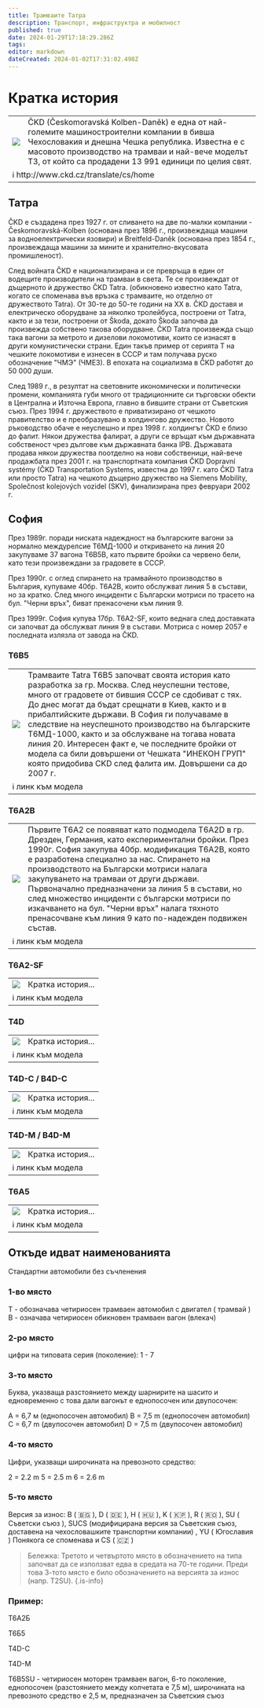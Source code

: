 ```yaml
---
title: Трамваите Татра
description: Транспорт, инфраструктра и мобилност
published: true
date: 2024-01-29T17:18:29.286Z
tags: 
editor: markdown
dateCreated: 2024-01-02T17:31:02.498Z
---
```


# Кратка история
<!--следващ пост--> 
<div class="table-responsive"><table style="width:100%"><tr>
  <td><center><img src="https://lh3.google.com/u/0/d/1LjwfbCm_URWX1BBYsH82_7bUmUzrV9_e"></center></td>
<td> ČKD (Českomoravská Kolben-Daněk) е една от най-големите машиностроителни компании в бивша Чехословакия и днешна Чешка република. Известна е с масовото производство на трамваи и най-вече моделът Т3, от който са продадени 13 991 единици по целия свят.</td></tr>
  <td colspan=2 >ℹ️ http://www.ckd.cz/translate/cs/home</td></table></div>
  
  
  
 


## Татра
ČKD е създадена през 1927 г. от сливането на две по-малки компании - Českomoravská-Kolben (основана през 1896 г., произвеждаща машини за водноелектрически язовири) и Breitfeld-Daněk (основана през 1854 г., произвеждаща машини за мините и хранително-вкусовата промишленост).

След войната ČKD е национализирана и се превръща в един от водещите производители на трамваи в света. Те се произвеждат от дъщерното ѝ дружество ČKD Tatrа. (обикновено известно като Tatra, когато се споменава във връзка с трамваите, но отделно от дружеството Tatra). От 30-те до 50-те години на ХХ в. ČKD доставя и електрическо оборудване за няколко тролейбуса, построени от Tatra, както и за тези, построени от Škoda, докато Škoda започва да произвежда собствено такова оборудване. ČKD Tatra произвежда също така вагони за метрото и дизелови локомотиви, които се изнасят в други комунистически страни. Един такъв пример от серията Т на чешките локомотиви е изнесен в СССР и там получава руско обозначение "ЧМЭ" (ЧМЕ3). В епохата на социализма в ČKD работят до 50 000 души.

След 1989 г., в резултат на световните икономически и политически промени, компанията губи много от традиционните си търговски обекти в Централна и Източна Европа, главно в бившите страни от Съветския съюз. През 1994 г. дружеството е приватизирано от чешкото правителство и е преобразувано в холдингово дружество. Новото ръководство обаче е неуспешно и през 1998 г. холдингът ČKD е близо до фалит. Някои дружества фалират, а други се връщат към държавната собственост чрез дългове към държавната банка IPB. Държавата продава някои дружества поотделно на нови собственици, най-вече продажбата през 2001 г. на транспортната компания ČKD Dopravní systémy (ČKD Transportation Systems, известна до 1997 г. като ČKD Tatra или просто Tatra) на чешкото дъщерно дружество на Siemens Mobility, Společnost kolejových vozidel (SKV), финализирана през февруари 2002 г.

## София
През 1989г. поради ниската надеждност на българските вагони за нормално междурелсие Т6МД-1000 и откриването на линия 20 закупуваме 37 вагона T6B5B, като първите бройки са червено бели, като тези произвеждани за градовете в СССР.

През 1990г. с оглед спирането на трамвайното производство в България, купуваме 40бр. Т6А2B, които обслужват линия 5 в състави, но за кратко. След много инциденти с Български мотриси по трасето на бул. "Черни връх", биват пренасочени към линия 9.

През 1999г. София купува 17бр. T6A2-SF, които веднага след доставката си започват да обслужват линия 9 в състави. Мотриса с номер 2057 е последната излязла от завода на ČKD.


### T6B5
<!--следващ пост--> 
<div class="table-responsive"><table style="width:100%"><tr>
<td><img src="https://lh3.google.com/u/0/d/1MfC8Sa1MiIFOjF6vhRdrVSRvJmPR-Q6X"></td>
<td>Трамваите Tatra T6B5 започват своята история като разработка за гр. Москва. След неуспешни тестове, много от градовете от бившия СССР се сдобиват с тях. До днес могат да бъдат срещнати в Киев, както и в прибалтийските държави. В София ги получаваме в следствие на неуспешното производство на българските Т6МД-1000, както и за обслужване на тогава новата линия 20. Интересен факт е, че последните бройки от модела са били довършени от Чешката "ИНЕКОН ГРУП" която придобива CKD след фалита им. Довършени са до 2007 г.</td></tr>
  <td colspan=2 >ℹ️ линк към модела</td></table></div>
  
  
  
### T6A2B
<!--следващ пост--> 
<div class="table-responsive"><table style="width:100%"><tr>
<td><img src="https://lh3.google.com/u/0/d/1CSA7zDBiu92tMBiWWOU-iSTIX_UEDAxg"></td>
<td>Първите T6A2 се появяват като подмодела T6A2D в гр. Дрезден, Германия, като експериментални бройки. През 1990г. София закупува 40бр. модификация T6A2B, която е разработена специално за нас. Спирането на производството на Български мотриси налага закупуването на трамваи от други държави. Първоначално предназначени за линия 5 в състави, но след множество инциденти с български мотриси по изкачването на бул. "Черни връх" налага тяхното пренасочване към линия 9 като по-надежден подвижен състав. </td></tr>
  <td colspan=2 >ℹ️ линк към модела</td></table></div>
  
### T6A2-SF
<!--следващ пост--> 
<div class="table-responsive"><table style="width:100%"><tr>
<td><img src="https://live.staticflickr.com/65535/52628848429_c879504146_k.jpg"></td>
<td>Кратка история...</td></tr>
  <td colspan=2 >ℹ️ линк към модела</td></table></div>
  
  
### T4D
<!--следващ пост--> 
<div class="table-responsive"><table style="width:100%"><tr>
<td><img src="https://lh3.google.com/u/0/d/1c6B2WOWgjh_itLLJLuD_Vb81zMYL-zuC"></td>
<td>Кратка история...</td></tr>
  <td colspan=2 >ℹ️ линк към модела</td></table></div>
  
  
### T4D-C / B4D-C
<!--следващ пост--> 
<div class="table-responsive"><table style="width:100%"><tr>
<td><img src="https://live.staticflickr.com/65535/52137414245_635a8f4728_k.jpg"></td>
<td>Кратка история...</td></tr>
  <td colspan=2 >ℹ️ линк към модела</td></table></div>
  
  
### T4D-M / B4D-M
<!--следващ пост--> 
<div class="table-responsive"><table style="width:100%"><tr>
<td><img src="https://lh3.google.com/u/0/d/1hiI0T_LfcoW_DzwzsR7MODVC5gY6PFmP"></td>
<td>Кратка история...</td></tr>
  <td colspan=2 >ℹ️ линк към модела</td></table></div>
  
  
### T6A5
<!--следващ пост--> 
<div class="table-responsive"><table style="width:100%"><tr>
<td><img src="
https://live.staticflickr.com/65535/49996570488_a6e72fd53b_k.jpg"></td>
<td>Кратка история...</td></tr>
  <td colspan=2 >ℹ️ линк към модела</td></table></div>


## Откъде идват наименованията

Стандартни автомобили без съчленения 

### 1-во място

Т - обозначава четириосен трамваен автомобил с двигател ( трамвай )
В - означава четириосен обикновен трамваен вагон (влекач)

### 2-ро място

цифри на типовата серия (поколение): 1 - 7

###  3-то място
Буква, указваща разстоянието между шарнирите на шасито и едновременно с това дали вагонът е еднопосочен или двупосочен:

А = 6,7 м (еднопосочен автомобил)
B = 7,5 m (еднопосочен автомобил)
C = 6,7 m (двупосочен автомобил)
D = 7,5 m (двупосочен автомобил)

###  4-то място
Цифри, указващи широчината на превозното средство:

2 = 2.2 m
5 = 2.5 m
6 = 2.6 m

###  5-то място
Версия за износ: B ( :bulgaria: ), D ( :de: ), H ( :hungary: ), K ( :north_korea: ), R ( :romania: ), SU ( Съветски съюз ), SUCS (модифицирана версия за Съветския съюз, доставена на чехословашките транспортни компании) , YU ( Югославия )
Понякога се споменава и CS ( :czech_republic: )

> Бележка: Третото и четвъртото място в обозначението на типа започват да се използват едва в средата на 70-те години. Преди това 3-тото място е било обозначението на версията за износ (напр. T2SU).
{.is-info}


### Пример: 

Т6А2Б

Т6Б5

Т4D-C

T4D-M

T6B5SU - четириосен моторен трамваен вагон, 6-то поколение, еднопосочен (разстоянието между колчетата е 7,5 м), широчината на превозното средство е 2,5 м, предназначен за Съветския съюз
